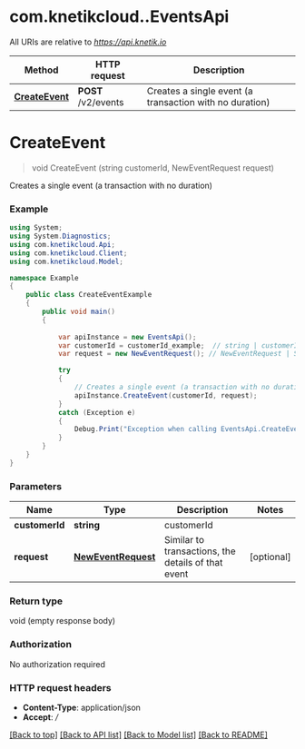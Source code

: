 # com.knetikcloud..EventsApi

All URIs are relative to *https://api.knetik.io*

Method | HTTP request | Description
------------- | ------------- | -------------
[**CreateEvent**](EventsApi.md#createevent) | **POST** /v2/events | Creates a single event (a transaction with no duration)


<a name="createevent"></a>
# **CreateEvent**
> void CreateEvent (string customerId, NewEventRequest request)

Creates a single event (a transaction with no duration)

### Example
```csharp
using System;
using System.Diagnostics;
using com.knetikcloud.Api;
using com.knetikcloud.Client;
using com.knetikcloud.Model;

namespace Example
{
    public class CreateEventExample
    {
        public void main()
        {
            
            var apiInstance = new EventsApi();
            var customerId = customerId_example;  // string | customerId
            var request = new NewEventRequest(); // NewEventRequest | Similar to transactions, the details of that event (optional) 

            try
            {
                // Creates a single event (a transaction with no duration)
                apiInstance.CreateEvent(customerId, request);
            }
            catch (Exception e)
            {
                Debug.Print("Exception when calling EventsApi.CreateEvent: " + e.Message );
            }
        }
    }
}
```

### Parameters

Name | Type | Description  | Notes
------------- | ------------- | ------------- | -------------
 **customerId** | **string**| customerId | 
 **request** | [**NewEventRequest**](NewEventRequest.md)| Similar to transactions, the details of that event | [optional] 

### Return type

void (empty response body)

### Authorization

No authorization required

### HTTP request headers

 - **Content-Type**: application/json
 - **Accept**: */*

[[Back to top]](#) [[Back to API list]](../README.md#documentation-for-api-endpoints) [[Back to Model list]](../README.md#documentation-for-models) [[Back to README]](../README.md)

